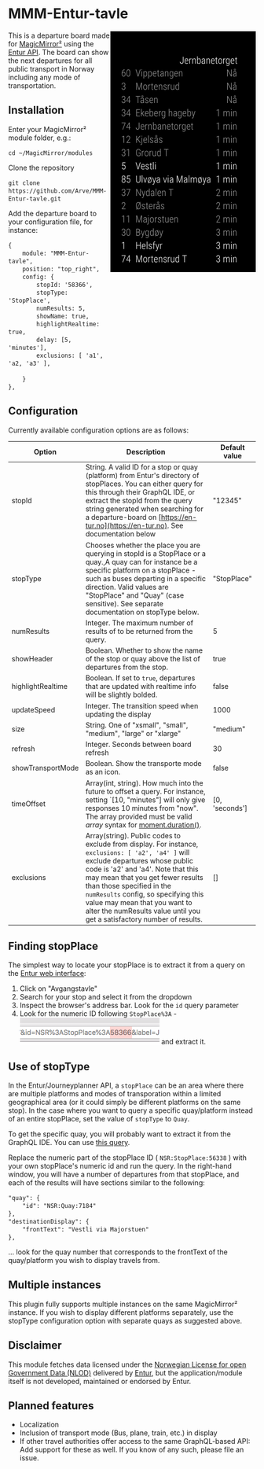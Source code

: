 # MMM-Entur-tavle

<img src="./images/screenshot.png" align="right"> This is a departure board made for [MagicMirror²](https://magicmirror.builders/) using the [Entur API](https://www.entur.org/dev/api/).  The board can show the next departures for all public transport in Norway including any mode of transportation.

## Installation

Enter your MagicMirror² module folder, e.g.:

    cd ~/MagicMirror/modules

Clone the repository

    git clone https://github.com/Arve/MMM-Entur-tavle.git

Add the departure board to your configuration file, for instance:

    {
        module: "MMM-Entur-tavle",
        position: "top_right",
        config: {
            stopId: '58366',
            stopType: 'StopPlace',
            numResults: 5,
            showName: true,
            highlightRealtime: true,
            delay: [5, 'minutes'],
            exclusions: [ 'a1', 'a2, 'a3' ],

        }
    },

## Configuration

Currently available configuration options are as follows:

| Option | Description | Default value |
|-------------------|-----------------------------------------------------------------------------------------------------------------------------------------------------------------------------------------------------------------------------------------------------------------------------------------------------------------|---------------|
| stopId | String.  A valid ID for a stop or quay (platform) from Entur's directory of stopPlaces.  You can either query for this through their GraphQL IDE, or extract the stopId from the query string generated when searching for a departure-board on [https://en-tur.no](https://en-tur.no). See documentation below | "12345" |
| stopType | Chooses whether the place you are querying in stopId is a StopPlace or a quay.,A quay can for instance be a specific platform on a stopPlace - such as buses departing in a specific direction. Valid values are "StopPlace" and "Quay" (case sensitive). See separate documentation on stopType below. | "StopPlace" |
| numResults | Integer.  The maximum number of results of to be returned from the query. | 5 |
| showHeader | Boolean.  Whether to show the name of the stop or quay above the list of departures from the stop. | true |
| highlightRealtime | Boolean.  If set to `true`, departures that are updated with realtime info will be slightly bolded. | false |
| updateSpeed | Integer.  The transition speed when updating the display | 1000 |
| size | String.  One of "xsmall", "small", "medium", "large" or "xlarge" | "medium" |
| refresh | Integer.  Seconds between board refresh | 30 |
| showTransportMode | Boolean. Show the transporte mode as an icon. | false |
| timeOffset | Array(int, string). How much into the future to offset a query.  For instance, setting `[10, "minutes"] will only give responses 10 minutes from "now". The array provided must be valid _array_ syntax for [moment.duration()](https://momentjs.com/docs/#/durations/). | [0, 'seconds']
| exclusions | Array(string).  Public codes to exclude from display. For instance, `exclusions: [ 'a2', 'a4' ]` will exclude departures whose public code is 'a2' and 'a4'.  Note that this may mean that you get fewer results than those specified in the `numResults` config, so specifying this value may mean that you want to alter the numResults value until you get a satisfactory number of results. | []

## Finding stopPlace

The simplest way to locate your stopPlace is to extract it from a query on the [Entur web interface](https://en-tur.no/):

1. Click on "Avgangstavle"
2. Search for your stop and select it from the dropdown
3. Inspect the browser's address bar.  Look for the `id` query parameter
4. Look for the numeric ID following `StopPlace%3A` - <img src="./images/stopplaceid.png"> and extract it.

## Use of stopType

In the Entur/Journeyplanner API, a `stopPlace` can be an area where there are multiple platforms and modes of transporation within a limited geographical area (or it could simply be different platforms on the same stop).  In the case where you want to query a specific quay/platform instead of an entire stopPlace, set the value of `stopType` to `Quay`.

To get the specific quay, you will probably want to extract it from the GraphQL IDE.  You can use [this query](https://api.entur.org/doc/shamash-journeyplanner/?query=%7B%0A%20%20stopPlace(id%3A%20%22NSR%3AStopPlace%3A58366%22)%20%7B%0A%20%20%20%20id%0A%20%20%20%20name%0A%20%20%20%20estimatedCalls(timeRange%3A%2072100%2C%20numberOfDepartures%3A%2010)%20%7B%0A%20%20%20%20%20%20quay%20%7B%0A%20%20%20%20%20%20%20%20id%0A%20%20%20%20%20%20%7D%0A%20%20%20%20%20%20destinationDisplay%20%7B%0A%20%20%20%20%20%20%20%20frontText%0A%20%20%20%20%20%20%7D%0A%20%20%20%20%20%20serviceJourney%20%7B%0A%20%20%20%20%20%20%20%20journeyPattern%20%7B%0A%20%20%20%20%20%20%20%20%20%20line%20%7B%20%20%0A%20%20%20%20%20%20%20%20%20%20%20%20transportMode%0A%20%20%20%20%20%20%20%20%20%20%20%20publicCode%0A%20%20%20%20%20%20%20%20%20%20%7D%0A%20%20%20%20%20%20%20%20%7D%0A%20%20%20%20%20%20%7D%0A%20%20%20%20%7D%0A%20%20%7D%0A%7D).

Replace the numeric part of the stopPlace ID ( `NSR:StopPlace:56338` ) with your own stopPlace's numeric id and run the query.  In the right-hand window, you will have a number of departures from that stopPlace, and each of the results will have sections similar to the following:

    "quay": {
        "id": "NSR:Quay:7184"
    },
    "destinationDisplay": {
        "frontText": "Vestli via Majorstuen"
    },

… look for the quay number that corresponds to the frontText of the quay/platform you wish to display travels from.

## Multiple instances

This plugin fully supports multiple instances on the same MagicMirror² instance.  If you wish to display different platforms separately, use the stopType configuration option with separate quays as suggested above.

## Disclaimer

This module fetches data licensed under the [Norwegian License for open Government Data (NLOD)](https://data.norge.no/nlod/en) delivered by [Entur](https://www.entur.org/), but the application/module itself is not developed, maintained or endorsed by Entur.

## Planned features

* Localization
* Inclusion of transport mode (Bus, plane, train, etc.) in display
* If other travel authorities offer access to the same GraphQL-based API: Add support for these as well. If you know of any such, please file an issue.
